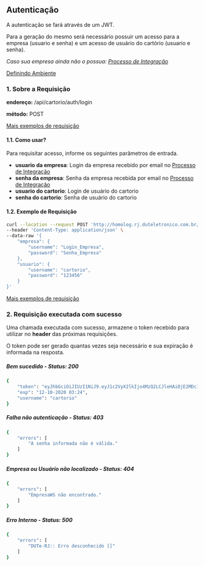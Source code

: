 ## Autenticação

A autenticação se fará através de um JWT.

Para a geração do mesmo será necessário possuir um acesso para a empresa (usuario e senha) e um acesso de usuário do cartório (usuario e senha).

*Caso sua empresa ainda não o possua: [Processo de Integração](../integracao.md)*

[Definindo Ambiente](../ambiente.md)

### 1. Sobre a Requisição

__endereço:__ /api/cartorio/auth/login

__método:__ POST

[Mais exemplos de requisição](https://documenter.getpostman.com/view/5620626/TVmV5DRq)

#### 1.1. Como usar?

Para requisitar acesso, informe os seguintes parâmetros de entrada.

* __usuario da empresa__: Login da empresa recebido por email no [Processo de Integração](../integracao.md)
* __senha da empresa__: Senha da empresa recebida por email no [Processo de Integração](../integracao.md)
* __usuario do cartorio__: Login de usuário do cartorio
* __senha do cartorio__: Senha de usuário do cartorio

#### 1.2. Exemplo de Requisição

```bash
curl --location --request POST 'http://homolog.rj.duteletronico.com.br/api/cartorio/auth/login' \
--header 'Content-Type: application/json' \
--data-raw '{
    "empresa": { 
        "username": "Login_Empresa",
        "password": "Senha_Empresa"
    }, 
    "usuario": {
        "username": "cartorio",
        "password": "123456"
    }
}'
```

[Mais exemplos de requisição](https://documenter.getpostman.com/view/5620626/TVmV5DRq)

### 2. Requisição executada com sucesso

Uma chamada executada com sucesso, armazene o token recebido para utilizar no __header__ das próximas requisições.

O token pode ser gerado quantas vezes seja necessário e sua expiração é informada na resposta. 

##### Bem sucedido - Status: 200
```bash
{
    "token": "eyJhbGciOiJIUzI1NiJ9.eyJ1c2VyX2lkIjo4MzQ2LCJleHAiOjE2MDc1ODE0NzJ9.TgWzg4iojfomL2tJ9UCqFd2CTMg8A0ucSZAA_9I3V0k",
    "exp": "12-10-2020 03:24",
    "username": "cartorio"
}
```

##### Falha não autenticação - Status: 403

```bash
{
    "errors": [
        "A senha informada não é válida."
    ]
}
```
##### Empresa ou Usuário não localizado - Status: 404

```bash
{
    "errors": [
        "EmpresaWS não encontrado."
    ]
}
```

##### Erro Interno - Status: 500
```bash
{
    "errors": [
        "DUTe-RJ:: Erro desconhecido []"
    ]
}
```
